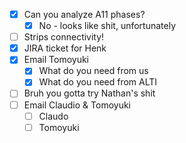 - [x] Can you analyze A11 phases?
  - [x] No - looks like shit, unfortunately
- [ ] Strips connectivity!
- [x] JIRA ticket for Henk
- [x] Email Tomoyuki
  - [x] What do you need from us
  - [x] What do you need from ALTI
- [ ] Bruh you gotta try Nathan's shit
- [ ] Email Claudio & Tomoyuki
  - [ ] Claudo
  - [ ] Tomoyuki
